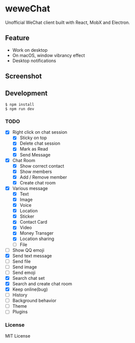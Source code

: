 # weweChat
Unofficial WeChat client built with React, MobX and Electron. 

## Feature
- Work on desktop
- On macOS,  window vibrancy effect
- Desktop notifications

## Screenshot


## Development
```
$ npm install
$ npm run dev
```

### TODO
- [x] Right click on chat session
  - [x] Sticky on top
  - [x] Delete chat session
  - [x] Mark as Read
  - [x] Send Message
- [x] Chat Room
  - [x] Show correct contact
  - [x] Show members
  - [x] Add / Remove member
  - [x] Create chat room
- [x] Various message
  - [x] Text
  - [x] Image
  - [x] Voice
  - [x] Location
  - [x] Sticker
  - [x] Contact Card
  - [x] Video
  - [x] Money Transger
  - [x] Location sharing
  - [ ] File
- [ ] Show QQ emoji
- [x] Send text message
- [ ] Send file
- [ ] Send image
- [ ] Send emoji
- [x] Search chat set
- [x] Search and create chat room
- [x] Keep online(bug)
- [ ] History
- [ ] Background behavior
- [ ] Theme
- [ ] Plugins

### License
MIT License